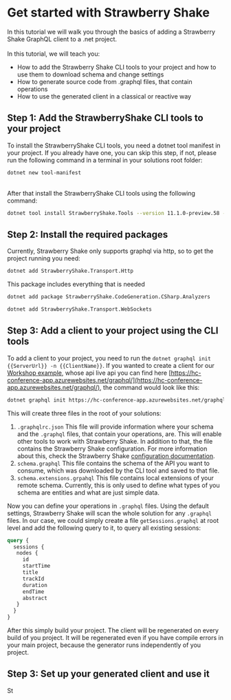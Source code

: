 # Get started with Strawberry Shake
In this tutorial we will walk you through the basics of adding a Strawberry Shake GraphQL client to a .net project. <br>  
In this tutorial, we will teach you:
 - How to add the Strawberry Shake CLI tools to your project and how to use them to download schema and change settings
 - How to generate source code from .graphql files, that contain operations
 - How to use the generated client in a classical or reactive way

## Step 1: Add the StrawberryShake CLI tools to your project
To install the StrawberryShake CLI tools, you need a dotnet tool manifest in your project.
If you already have one, you can skip this step, if not, please run the following command in a terminal
in your solutions root folder:
```bash
dotnet new tool-manifest
```
<br>
After that install the StrawberryShake CLI tools using the following command:

```bash
dotnet tool install StrawberryShake.Tools --version 11.1.0-preview.58 --local
```

## Step 2: Install the required packages
Currently, Strawberry Shake only supports graphql via http, so to get the project running you need:
```bash
dotnet add StrawberryShake.Transport.Http
```
This package includes everything that is needed 

```bash
dotnet add package StrawberryShake.CodeGeneration.CSharp.Analyzers
```


```bash
dotnet add StrawberryShake.Transport.WebSockets
```

## Step 3: Add a client to your project using the CLI tools
To add a client to your project, you need to run the `dotnet graphql init {{ServerUrl}} -n {{ClientName}}`. If you wanted to create a client for our [Workshop example](https://github.com/ChilliCream/graphql-workshop), whose api live api you can find here [https://hc-conference-app.azurewebsites.net/graphql/](https://hc-conference-app.azurewebsites.net/graphql/), the command would look like this:
```bash
dotnet graphql init https://hc-conference-app.azurewebsites.net/graphql/ -n ConferenceClient
```

This will create three files in the root of your solutions:
1. `.graphqlrc.json` This file will provide information where your schema and the `.graphql` files, that contain your operations, are. This will enable other tools to work with Strawberry Shake. In addition to that, the file contains the Strawberry Shake configuration. For more information about this, check the Strawberry Shake [configuration documentation](./configuration.md).
2. `schema.graphql` This file contains the schema of the API you want to consume, which was downloaded by the CLI tool and saved to that file.
3. `schema.extensions.grpahql` This file contains local extensions of your remote schema. Currently, this is only used to define what types of you schema are entities and what are just simple data.


Now  you can define your operations in `.graphql` files. Using the default settings, Strawberry Shake will scan the whole solution for any `.graphql` files.
In our case, we could simply create a file `getSessions.graphql` at root level and add the following query to it, to query all existing sessions:
```graphql
query {
  sessions {
   nodes {
     id
     startTime
     title
     trackId
     duration
     endTime
     abstract
   } 
  }
}
```

After this simply build your project. The client will be regenerated on every build of you project.
It will be regenerated even if you have compile errors in your main project, because the generator runs independently of you project. 


## Step 3: Set up your generated client and use it
St
